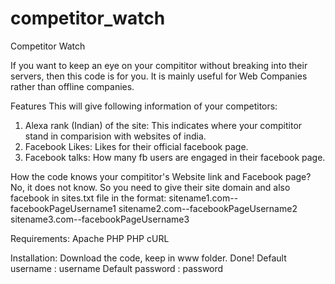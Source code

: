 competitor_watch
================

Competitor Watch

If you want to keep an eye on your compititor without breaking into their servers, then this code is for you. It is mainly useful for Web Companies rather than offline companies.


Features
  This will give following information of your competitors:
  1) Alexa rank (Indian) of the site:
     This indicates where your compititor stand in comparision with websites of india.
  2) Facebook Likes:
     Likes for their official facebook page.
  3) Facebook talks:
     How many fb users are engaged in their facebook page.


How the code knows your compititor's Website link and Facebook page?
  No, it does not know. So you need to give their site domain and also facebook in sites.txt file in the format:
  sitename1.com--facebookPageUsername1
  sitename2.com--facebookPageUsername2
  sitename3.com--facebookPageUsername3


Requirements:
  Apache
  PHP
  PHP cURL

Installation:
  Download the code, keep in www folder. Done!
  Default username : username
  Default password : password
